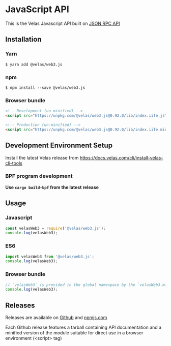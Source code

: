 
# JavaScript API

This is the Velas Javascript API built on [JSON RPC API](https://docs.velas.com/apps/javascript-api)


## Installation

### Yarn
```
$ yarn add @velas/web3.js
```

### npm
```
$ npm install --save @velas/web3.js
```

### Browser bundle
```html
<!-- Development (un-minified) -->
<script src="https://unpkg.com/@velas/web3.js@0.92.0/lib/index.iife.js"></script>

<!-- Production (un-minified) -->
<script src="https://unpkg.com/@velas/web3.js@0.92.0/lib/index.iife.min.js"></script>
```

## Development Environment Setup

Install the latest Velas release from https://docs.velas.com/cli/install-velas-cli-tools

### BPF program development

**Use `cargo build-bpf` from the latest release**

## Usage

### Javascript
```js
const velasWeb3 = require('@velas/web3.js');
console.log(velasWeb3);
```

### ES6
```js
import velasWeb3 from '@velas/web3.js';
console.log(velasWeb3);
```

### Browser bundle
```js
// `velasWeb3` is provided in the global namespace by the `velasWeb3.min.js` script bundle.
console.log(velasWeb3);
```


## Releases
Releases are available on [Github](https://github.com/velas/web3.js/releases)
and [npmjs.com](https://www.npmjs.com/package/@velas/web3.js)

Each Github release features a tarball containing API documentation and a
minified version of the module suitable for direct use in a browser environment
(&lt;script&gt; tag)
